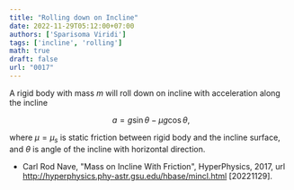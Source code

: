 ```yaml
---
title: "Rolling down on Incline"
date: 2022-11-29T05:12:00+07:00
authors: ['Sparisoma Viridi']
tags: ['incline', 'rolling']
math: true
draft: false
url: "0017"
---
```


A rigid body with mass $m$ will roll down on incline with acceleration along the incline

$$\tag{1}
a = g \sin\theta - \mu g \cos\theta,
$$

where $\mu = \mu_s$ is static friction between rigid body and the incline surface, and $\theta$ is angle of the incline with horizontal direction. 

+ Carl Rod Nave, "Mass on Incline With Friction", HyperPhysics, 2017, url http://hyperphysics.phy-astr.gsu.edu/hbase/mincl.html [20221129].

